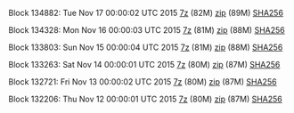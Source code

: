 Block 134882: Tue Nov 17 00:00:02 UTC 2015 [7z](https://transfer.sh/XC34v/bootstrap.dat.20151117.7z) (82M) [zip](https://transfer.sh/lGds3/bootstrap.dat.20151117.zip) (89M) [SHA256](https://transfer.sh/Ip0Ik/sha256.txt)

Block 134328: Mon Nov 16 00:00:03 UTC 2015 [7z](https://transfer.sh/HpLZv/bootstrap.dat.20151116.7z) (81M) [zip](https://transfer.sh/6A4rK/bootstrap.dat.20151116.zip) (88M) [SHA256](https://transfer.sh/13jnak/sha256.txt)

Block 133803: Sun Nov 15 00:00:04 UTC 2015 [7z](https://transfer.sh/cFfJH/bootstrap.dat.20151115.7z) (81M) [zip](https://transfer.sh/JsxJu/bootstrap.dat.20151115.zip) (88M) [SHA256](https://transfer.sh/iEFP1/sha256.txt)

Block 133263: Sat Nov 14 00:00:01 UTC 2015 [7z](https://transfer.sh/vrs34/bootstrap.dat.20151114.7z) (80M) [zip](https://transfer.sh/dNjSh/bootstrap.dat.20151114.zip) (87M) [SHA256](https://transfer.sh/11yQhV/sha256.txt)

Block 132721: Fri Nov 13 00:00:02 UTC 2015 [7z](https://transfer.sh/15Pg2x/bootstrap.dat.20151113.7z) (80M) [zip](https://transfer.sh/jfMlA/bootstrap.dat.20151113.zip) (87M) [SHA256](https://transfer.sh/yhjVT/sha256.txt)

Block 132206: Thu Nov 12 00:00:01 UTC 2015 [7z](https://transfer.sh/b6LOd/bootstrap.dat.20151112.7z) (80M) [zip](https://transfer.sh/17YSNI/bootstrap.dat.20151112.zip) (87M) [SHA256](https://transfer.sh/25Q66/sha256.txt)
